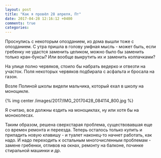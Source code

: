 ```yaml
---
layout: post
title: "Как я провёл 28 апреля, Пт"
date: 2017-04-28 12:16:12 +0400
comments: true
categories: 
---
```

Проснулись с некоторым опозданием, из дома вышли тоже с опозданием. С утра пришла в голову умфная мысль - может быть, если гребенку не удастся заменить целиком, можно было бы заменить только кран-буксы? Или вообще выкрутить их и заменить колпачками? 

На улице полно червяков, стоило бы набрать ведерко и отвезти на участок. Поля некоторых червяков подбирала с асфальта и бросала на газон.

Возле Полиной школы видели мальчика, который ехал в школу на моноцикле.

{% img center /images/2017/IMG_20170428_084114_800.jpg %}

Я считаю, все должны ездить на моноциклах, ну или хотя бы на моноколесах.



Таким образом, решена сверхстарая проблема, существовавшая еще со времен ремонта и переезда. Теперь осталось только купить и приладить новую клавишу - и туалет наконец-то начнет работать, как надо. И надо переходить к остальным многочисленным проблемам - замене гребенки, отливов на окнах, ремонту на балконе, починке стиральной машинки и др.

